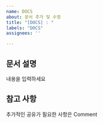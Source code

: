 ```yaml
---
name: DOCS
about: 문서 추가 및 수정
title: "[DOCS] : "
labels: "DOCS"
assignees: ''

---
```


## 문서 설명
내용을 입력하세요

## 참고 사항
추가적인 공유가 필요한 사항은 Comment
